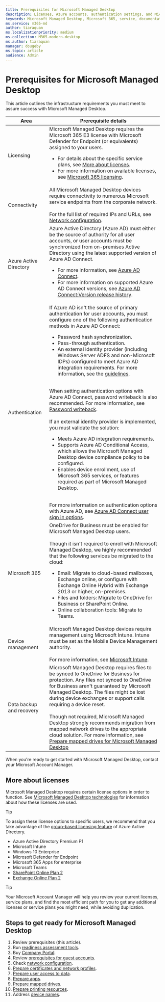 ```yaml
---
title: Prerequisites for Microsoft Managed Desktop
description: Licenses, Azure accounts, authentication settings, and Microsoft 365 settings to set up before enrolling in Microsoft Managed Desktop
keywords: Microsoft Managed Desktop, Microsoft 365, service, documentation
ms.service: m365-md
author: tiaraquan
ms.localizationpriority: medium
ms.collection: M365-modern-desktop
ms.author: tiaraquan
manager: dougeby
ms.topic: article
audience: Admin
---
```


# Prerequisites for Microsoft Managed Desktop

<!--This topic is the target for a "Learn more" link in the Admin Portal (aka.ms/prereq-azure). DO NOT DELETE.-->
<!--from Prerequisites -->

This article outlines the infrastructure requirements you must meet to assure success with Microsoft Managed Desktop.

| Area | Prerequisite details |
| ----- | ----- |
| Licensing | Microsoft Managed Desktop requires the Microsoft 365 E3 license with Microsoft Defender for Endpoint (or equivalents) assigned to your users. <ul><li>For details about the specific service plans, see [More about licenses](#more-about-licenses).</li><li> For more information on available licenses, see [Microsoft 365 licensing](https://www.microsoft.com/microsoft-365/compare-microsoft-365-enterprise-plans).</li></ul>
| Connectivity | All Microsoft Managed Desktop devices require connectivity to numerous Microsoft service endpoints from the corporate network.<br><br> For the full list of required IPs and URLs, see [Network configuration](../get-ready/network.md).
| Azure Active Directory | Azure Active Directory (Azure AD) must either be the source of authority for all user accounts, or user accounts must be synchronized from on-premises Active Directory using the latest supported version of Azure AD Connect. <ul><li>For more information, see [Azure AD Connect](/azure/active-directory/hybrid/whatis-azure-ad-connect).</li><li> For more information on supported Azure AD Connect versions, see [Azure AD Connect:Version release history](/azure/active-directory/hybrid/reference-connect-version-history).</li></ul>
| Authentication | If Azure AD isn't the source of primary authentication for user accounts, you must configure one of the following authentication methods in Azure AD Connect:<ul><li> Password hash synchronization.</li> <li> Pass-through authentication.</li><li>An external identity provider (including Windows Server ADFS and non-Microsoft IDPs) configured to meet Azure AD integration requirements. For more information, see the [guidelines](https://www.microsoft.com/download/details.aspx?id=56843).</li></ul> <br> When setting authentication options with Azure AD Connect, password writeback is also recommended. For more information, see [Password writeback](/azure/active-directory/authentication/howto-sspr-writeback). <br><br> If an external identity provider is implemented, you must validate the solution:<ul><li>Meets Azure AD integration requirements.</li><li>Supports Azure AD Conditional Access, which allows the Microsoft Managed Desktop device compliance policy to be configured.</li><li>Enables device enrollment, use of Microsoft 365 services, or features required as part of Microsoft Managed Desktop.</li></ul> <br>For more information on authentication options with Azure AD, see [Azure AD Connect user sign in options](/azure/active-directory/connect/active-directory-aadconnect-user-signin).
| Microsoft 365 | OneDrive for Business must be enabled for Microsoft Managed Desktop users.<br><br>Though it isn't required to enroll with Microsoft Managed Desktop, we highly recommended that the following services be migrated to the cloud:<ul><li>Email: Migrate to cloud-based mailboxes, Exchange online, or configure with Exchange Online Hybrid with Exchange 2013 or higher, on-premises.</li><li>Files and folders: Migrate to OneDrive for Business or SharePoint Online.</li><li>Online collaboration tools: Migrate to Teams.</ul> |
| Device management | Microsoft Managed Desktop devices require management using Microsoft Intune. Intune must be set as the Mobile Device Management authority.<br><br> For more information, see [Microsoft Intune](https://www.microsoft.com/cloud-platform/microsoft-intune).
| Data backup and recovery | Microsoft Managed Desktop requires files to be synced to OneDrive for Business for protection. Any files not synced to OneDrive for Business aren't guaranteed by Microsoft Managed Desktop. The files might be lost during device exchanges or support calls requiring a device reset.<br><br>Though not required, Microsoft Managed Desktop strongly recommends migration from mapped network drives to the appropriate cloud solution. For more information, see [Prepare mapped drives for Microsoft Managed Desktop](mapped-drives.md)

When you're ready to get started with Microsoft Managed Desktop, contact your Microsoft Account Manager.

## More about licenses

Microsoft Managed Desktop requires certain license options in order to function. See [Microsoft Managed Desktop technologies](../intro/technologies.md) for information about how these licenses are used.

> [!TIP]
> To assign these license options to specific users, we recommend that you take advantage of the [group-based licensing feature](/azure/active-directory/fundamentals/active-directory-licensing-whatis-azure-portal) of Azure Active Directory.

- Azure Active Directory Premium P1
- Microsoft Intune
- Windows 10 Enterprise  
- Microsoft Defender for Endpoint
- Microsoft 365 Apps for enterprise
- Microsoft Teams
- [SharePoint Online Plan 2](https://www.microsoft.com/microsoft-365/sharepoint/compare-sharepoint-plans)
- [Exchange Online Plan 2](https://www.microsoft.com/microsoft-365/exchange/compare-microsoft-exchange-online-plans)

> [!TIP]
> Your Microsoft Account Manager will help you review your current licenses, service plans, and find the most efficient path for you to get any additional licenses or service plans you might need, while avoiding duplication.

## Steps to get ready for Microsoft Managed Desktop

1. Review prerequisites (this article).
1. Run [readiness assessment tools](readiness-assessment-tool.md).
1. Buy [Company Portal](../get-started/company-portal.md).
1. Review [prerequisites for guest accounts](guest-accounts.md).
1. Check [network configuration](network.md).
1. [Prepare certificates and network profiles](certs-wifi-lan.md).
1. [Prepare user access to data](authentication.md).
1. [Prepare apps](apps.md).
1. [Prepare mapped drives](mapped-drives.md).
1. [Prepare printing resources](printing.md).
1. Address [device names](address-device-names.md).
